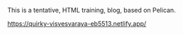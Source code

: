 This is a tentative, HTML training, blog, based on Pelican.

https://quirky-visvesvaraya-eb5513.netlify.app/